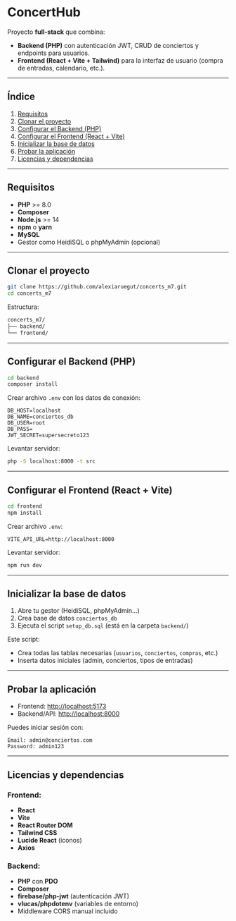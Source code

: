 # ConcertHub

Proyecto **full-stack** que combina:
- **Backend (PHP)** con autenticación JWT, CRUD de conciertos y endpoints para usuarios.
- **Frontend (React + Vite + Tailwind)** para la interfaz de usuario (compra de entradas, calendario, etc.).

---

## Índice

1. [Requisitos](#requisitos)  
2. [Clonar el proyecto](#clonar-el-proyecto)  
3. [Configurar el Backend (PHP)](#configurar-el-backend-php)  
4. [Configurar el Frontend (React + Vite)](#configurar-el-frontend-react--vite)  
5. [Inicializar la base de datos](#inicializar-la-base-de-datos)  
6. [Probar la aplicación](#probar-la-aplicación)  
7. [Licencias y dependencias](#licencias-y-dependencias)

---

## Requisitos

- **PHP** >= 8.0  
- **Composer**  
- **Node.js** >= 14  
- **npm** o **yarn**  
- **MySQL**  
- Gestor como HeidiSQL o phpMyAdmin (opcional)

---

## Clonar el proyecto

```bash
git clone https://github.com/alexiaruegut/concerts_m7.git
cd concerts_m7
```

Estructura:

```bash
concerts_m7/
├── backend/
└── frontend/
```

---

## Configurar el Backend (PHP)

```bash
cd backend
composer install
```

Crear archivo `.env` con los datos de conexión:

```dotenv
DB_HOST=localhost
DB_NAME=conciertos_db
DB_USER=root
DB_PASS=
JWT_SECRET=supersecreto123
```

Levantar servidor:

```bash
php -S localhost:8000 -t src
```

---

## Configurar el Frontend (React + Vite)

```bash
cd frontend
npm install
```

Crear archivo `.env`:

```dotenv
VITE_API_URL=http://localhost:8000
```

Levantar servidor:

```bash
npm run dev
```

---

## Inicializar la base de datos

1. Abre tu gestor (HeidiSQL, phpMyAdmin...)
2. Crea base de datos `conciertos_db`
3. Ejecuta el script `setup_db.sql` (está en la carpeta `backend/`)

Este script:
- Crea todas las tablas necesarias (`usuarios`, `conciertos`, `compras`, etc.)
- Inserta datos iniciales (admin, conciertos, tipos de entradas)

---

## Probar la aplicación

- Frontend: [http://localhost:5173](http://localhost:5173)
- Backend/API: [http://localhost:8000](http://localhost:8000)

Puedes iniciar sesión con:

```text
Email: admin@conciertos.com
Password: admin123
```

---

## Licencias y dependencias

### Frontend:
- **React**
- **Vite**
- **React Router DOM**
- **Tailwind CSS**
- **Lucide React** (iconos)
- **Axios**

### Backend:
- **PHP** con **PDO**
- **Composer**
- **firebase/php-jwt** (autenticación JWT)
- **vlucas/phpdotenv** (variables de entorno)
- Middleware CORS manual incluido
